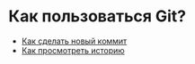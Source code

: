 # Как пользоваться Git?
- [Как сделать новый коммит](./commmit_help.md)
- [Как просмотреть историю](./log_help.md)
